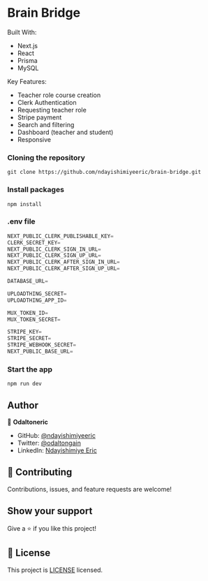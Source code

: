 # Brain Bridge

Built With:

- Next.js
- React
- Prisma
- MySQL

Key Features:

- Teacher role course creation
- Clerk Authentication
- Requesting teacher role
- Stripe payment
- Search and filtering
- Dashboard (teacher and student)
- Responsive

### Cloning the repository

```shell
git clone https://github.com/ndayishimiyeeric/brain-bridge.git
```

### Install packages

```shell
npm install
```

### .env file


```js
NEXT_PUBLIC_CLERK_PUBLISHABLE_KEY=
CLERK_SECRET_KEY=
NEXT_PUBLIC_CLERK_SIGN_IN_URL=
NEXT_PUBLIC_CLERK_SIGN_UP_URL=
NEXT_PUBLIC_CLERK_AFTER_SIGN_IN_URL=
NEXT_PUBLIC_CLERK_AFTER_SIGN_UP_URL=

DATABASE_URL=

UPLOADTHING_SECRET=
UPLOADTHING_APP_ID=

MUX_TOKEN_ID=
MUX_TOKEN_SECRET=

STRIPE_KEY=
STRIPE_SECRET=
STRIPE_WEBHOOK_SECRET=
NEXT_PUBLIC_BASE_URL=
```

### Start the app

```shell
npm run dev
```

## Author

👤 **Odaltoneric**

- GitHub: [@ndayishimiyeeric](https://github.com/ndayishimiyeeric)
- Twitter: [@odaltongain](https://twitter.com/odaltongain)
- LinkedIn: [Ndayishimiye Eric](https://linkedin.com/in/nderic)

## 🤝 Contributing

Contributions, issues, and feature requests are welcome!

## Show your support

Give a ⭐️ if you like this project!

## 📝 License

This project is [LICENSE](./LICENSE) licensed.


